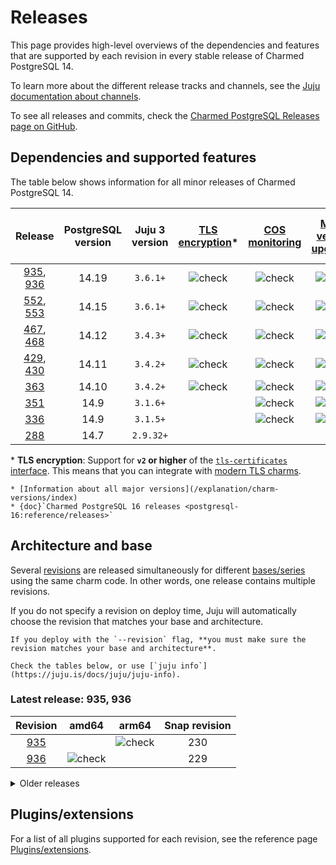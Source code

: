 # Releases

This page provides high-level overviews of the dependencies and features that are supported by each revision in every stable release of Charmed PostgreSQL 14.

To learn more about the different release tracks and channels, see the [Juju documentation about channels](https://documentation.ubuntu.com/juju/3.6/reference/charm/#risk).

To see all releases and commits, check the [Charmed PostgreSQL Releases page on GitHub](https://github.com/canonical/postgresql-operator/releases).

## Dependencies and supported features

The table below shows information for all minor releases of Charmed PostgreSQL 14.

| Release | PostgreSQL version | Juju 3 version | [TLS encryption](/how-to/enable-tls)* | [COS monitoring](/how-to/monitoring-cos/enable-monitoring) | [Minor version upgrades](/how-to/upgrade/perform-a-minor-upgrade) | [Cross-regional async replication](/how-to/cross-regional-async-replication/index) | [Point-in-time recovery](/how-to/back-up-and-restore/restore-a-backup) |
|:---:|:---:|:---:|:---:|:---:|:---:|:---:|:---:|
| [935], [936] | 14.19 | `3.6.1+` | ![check] | ![check] | ![check] | ![check] | ![check] |
| [552], [553] | 14.15 | `3.6.1+` | ![check] | ![check] | ![check] | ![check] | ![check] |
| [467], [468] | 14.12 | `3.4.3+` | ![check] | ![check] | ![check] | ![check] | ![check] |
| [429], [430] | 14.11 | `3.4.2+` | ![check] | ![check] | ![check] | ![check] |  |
| [363] | 14.10 | `3.4.2+` | ![check] | ![check] | ![check] | ![check] |  |
| [351] | 14.9 | `3.1.6+` |  | ![check] | ![check] |  |  |
| [336] | 14.9 | `3.1.5+` |  | ![check] | ![check] |  |  |
| [288] | 14.7 | `2.9.32+` |  |  |  |  |  |

\* **TLS encryption**: Support for **`v2` or higher** of the [`tls-certificates` interface](https://charmhub.io/tls-certificates-interface/libraries/tls_certificates). This means that you can integrate with [modern TLS charms](https://charmhub.io/topics/security-with-x-509-certificates).

```{seealso}
* [Information about all major versions](/explanation/charm-versions/index) 
* {doc}`Charmed PostgreSQL 16 releases <postgresql-16:reference/releases>`
```

## Architecture and base

Several [revisions](https://documentation.ubuntu.com/juju/3.6/reference/charm/#charm-revision) are released simultaneously for different [bases/series](https://juju.is/docs/juju/base) using the same charm code. In other words, one release contains multiple revisions.

If you do not specify a revision on deploy time, Juju will automatically choose the revision that matches your base and architecture.

```{caution}
If you deploy with the `--revision` flag, **you must make sure the revision matches your base and architecture**. 

Check the tables below, or use [`juju info`](https://juju.is/docs/juju/juju-info).
```

### Latest release: 935, 936

| Revision | amd64 | arm64 |  Snap revision |
|:--------:|:-----:|:-----:|:-----:|
| [935]      |         |![check] | 230 |
| [936]      | ![check]|         | 229 |


<details>
<summary>Older releases</summary>

| Revision | amd64 | arm64 |  Snap revision |
|:--------:|:-----:|:-----:|:--------------:|
|[553] | ![check] |          | 143 |
|[552] |          | ![check] | 142 |
|[468] |![check]  |          | 120 |    
|[467] |          | ![check] | 121 |
|[430] |          | ![check] | 114 |
|[429] |![check]  |          | 115 |
|[363] |![check]  |          | 96  |      
|[351] |![check]  |          | 89  |      
|[336] |![check]  |          | 85  |    
|[288] |![check]  |          | 31  |    

</details>

## Plugins/extensions

For a list of all plugins supported for each revision, see the reference page [Plugins/extensions](/reference/plugins-extensions).

<!-- LINKS-->
[936]: https://github.com/canonical/postgresql-operator/releases/tag/rev935
[935]: https://github.com/canonical/postgresql-operator/releases/tag/rev935

[553]: https://github.com/canonical/postgresql-operator/releases/tag/rev552
[552]: https://github.com/canonical/postgresql-operator/releases/tag/rev552

[468]: https://github.com/canonical/postgresql-operator/releases/tag/rev467
[467]: https://github.com/canonical/postgresql-operator/releases/tag/rev467

[430]: https://github.com/canonical/postgresql-operator/releases/tag/rev429
[429]: https://github.com/canonical/postgresql-operator/releases/tag/rev429

[363]: https://github.com/canonical/postgresql-operator/releases/tag/rev363
[351]: https://github.com/canonical/postgresql-operator/releases/tag/rev351
[336]: https://github.com/canonical/postgresql-operator/releases/tag/rev336
[288]: https://github.com/canonical/postgresql-operator/releases/tag/rev288


<!--BADGES-->
[check]: https://img.icons8.com/color/20/checkmark--v1.png

